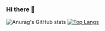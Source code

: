 ### Hi there 👋
![Anurag's GitHub stats](https://github-readme-stats.vercel.app/api?username=Shnrqpdr&show_icons=true&theme=algolia)
[![Top Langs](https://github-readme-stats.vercel.app/api/top-langs/?username=Shnrqpdr&layout=compact&theme=algolia)](https://github.com/anuraghazra/github-readme-stats)
<!--
**Shnrqpdr/Shnrqpdr** is a ✨ _special_ ✨ repository because its `README.md` (this file) appears on your GitHub profile.

Here are some ideas to get you started:

- 🔭 I’m currently working on ...
- 🌱 I’m currently learning ...
- 👯 I’m looking to collaborate on ...
- 🤔 I’m looking for help with ...
- 💬 Ask me about ...
- 📫 How to reach me: ...
- 😄 Pronouns: ...
- ⚡ Fun fact: ...
-->

